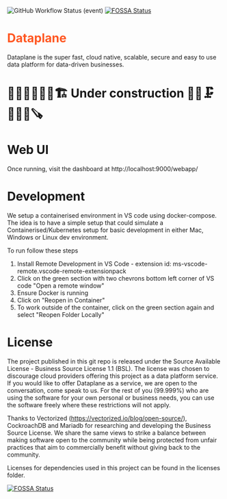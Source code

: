 ![GitHub Workflow Status (event)](https://img.shields.io/github/workflow/status/dataplane-app/dataplane/CI-main-dataplane?label=Github%20Actions:%20Go%20Tests&style=for-the-badge)
[![FOSSA Status](https://app.fossa.com/api/projects/git%2Bgithub.com%2Fdataplane-app%2Fdataplane.svg?type=shield)](https://app.fossa.com/projects/git%2Bgithub.com%2Fdataplane-app%2Fdataplane?ref=badge_shield)

# <span style="color:#FF5722">Dataplane</span>
Dataplane is the super fast, cloud native, scalable, secure and easy to use data platform for data-driven businesses. 

# 🚧🧱👷‍♀️🧰🦺🏗 Under construction 🔨🔧🗜👷‍♂️🚜🪚

# Web UI
Once running, visit the dashboard at http://localhost:9000/webapp/

# Development
We setup a containerised environment in VS code using docker-compose. The idea is to have a simple setup that could simulate a Containerised/Kubernetes setup for basic development in either Mac, Windows or Linux dev environment. 

To run follow these steps
1. Install Remote Development in VS Code - extension id: ms-vscode-remote.vscode-remote-extensionpack
2. Click on the green section with two chevrons bottom left corner of VS code "Open a remote window"
3. Ensure Docker is running
4. Click on "Reopen in Container" 
5. To work outside of the container, click on the green section again and select "Reopen Folder Locally"


# License

The project published in this git repo is released under the Source Available License - Business Source License 1.1 (BSL). The license was chosen to discourage cloud providers offering this project as a data platform service. If you would like to offer Dataplane as a service, we are open to the conversation, come speak to us. For the rest of you (99.999%) who are using the software for your own personal or business needs, you can use the software freely where these restrictions will not apply. 

Thanks to Vectorized (https://vectorized.io/blog/open-source/), CockroachDB and Mariadb for researching and developing the Business Source License. We share the same views to strike a balance between making software open to the community while being protected from unfair practices that aim to commercially benefit without giving back to the community. 

Licenses for dependencies used in this project can be found in the licenses folder. 


[![FOSSA Status](https://app.fossa.com/api/projects/git%2Bgithub.com%2Fdataplane-app%2Fdataplane.svg?type=large)](https://app.fossa.com/projects/git%2Bgithub.com%2Fdataplane-app%2Fdataplane?ref=badge_large)
